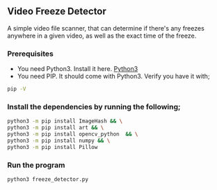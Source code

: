 ## Video Freeze Detector

A simple video file scanner, that can determine if there's any freezes anywhere in a given video, as well as the exact time of the freeze.

### Prerequisites

* You need Python3. Install it here. [Python3](https://www.python.org/downloads/windows/)
* You need PIP. It should come with Python3. Verify you have it with;

```bash
pip -V
```

### Install the dependencies by running the following;

```bash
python3 -m pip install ImageHash && \
python3 -m pip install art && \
python3 -m pip install opencv_python  && \
python3 -m pip install numpy && \
python3 -m pip install Pillow

```

### Run the program
```bash
python3 freeze_detector.py

```